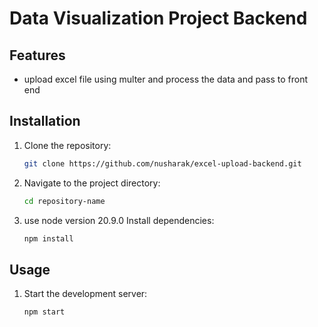 # Data Visualization Project Backend



## Features
- upload excel file using multer and process the data and pass to front end 


## Installation
1. Clone the repository:
   ```bash
   git clone https://github.com/nusharak/excel-upload-backend.git
   ```
2. Navigate to the project directory:
   ```bash
   cd repository-name
   ```
3. use node version 20.9.0 Install dependencies:
   ```bash
   npm install
   ```

## Usage
1. Start the development server:
   ```bash
   npm start
   ```





